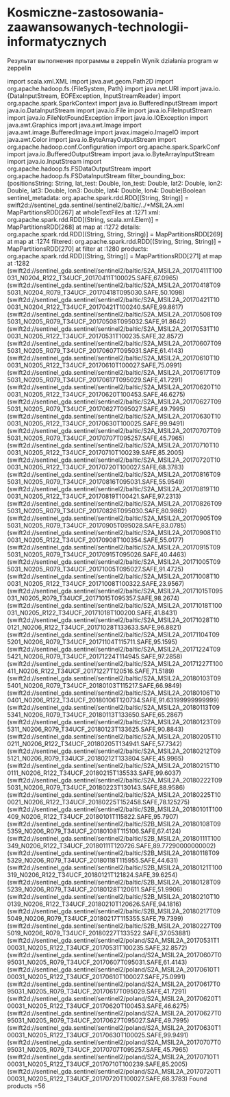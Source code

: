 # Kosmiczne-zastosowania-zaawansowanych-technologii-informatycznych
Результат выполнения программы в zeppelin Wynik działania program w zeppelin

import scala.xml.XML
import java.awt.geom.Path2D
import org.apache.hadoop.fs.{FileSystem, Path}
import java.net.URI
import java.io.{DataInputStream, EOFException, InputStreamReader}
import org.apache.spark.SparkContext
import java.io.BufferedInputStream
import java.io.DataInputStream
import java.io.File
import java.io.FileInputStream
import java.io.FileNotFoundException
import java.io.IOException
import java.awt.Graphics
import java.awt.Image
import java.awt.image.BufferedImage
import javax.imageio.ImageIO
import java.awt.Color
import java.io.ByteArrayOutputStream
import org.apache.hadoop.conf.Configuration
import org.apache.spark.SparkConf
import java.io.BufferedOutputStream
import java.io.ByteArrayInputStream
import java.io.InputStream
import org.apache.hadoop.fs.FSDataOutputStream
import org.apache.hadoop.fs.FSDataInputStream
filter_bounding_box: (positionsString: String, lat_test: Double, lon_test: Double, lat2: Double, lon2: Double, lat3: Double, lon3: Double, lat4: Double, lon4: Double)Boolean
sentinel_metadata: org.apache.spark.rdd.RDD[(String, String)] = swift2d://sentinel_gda.sentinel/sentinel2/baltic/../*MSIL2A.xml MapPartitionsRDD[267] at wholeTextFiles at <console>:1271
xml: org.apache.spark.rdd.RDD[(String, scala.xml.Elem)] = MapPartitionsRDD[268] at map at <console>:1272
details: org.apache.spark.rdd.RDD[(String, String, String)] = MapPartitionsRDD[269] at map at <console>:1274
filtered: org.apache.spark.rdd.RDD[(String, String, String)] = MapPartitionsRDD[270] at filter at <console>:1280
products: org.apache.spark.rdd.RDD[(String, String)] = MapPartitionsRDD[271] at map at <console>:1282
(swift2d://sentinel_gda.sentinel/sentinel2/baltic/S2A_MSIL2A_20170411T100031_N0204_R122_T34UCF_20170411T100025.SAFE,67.0965)
(swift2d://sentinel_gda.sentinel/sentinel2/baltic/S2A_MSIL2A_20170418T095031_N0204_R079_T34UCF_20170418T095030.SAFE,50.1098)
(swift2d://sentinel_gda.sentinel/sentinel2/baltic/S2A_MSIL2A_20170421T100031_N0204_R122_T34UCF_20170421T100240.SAFE,99.8617)
(swift2d://sentinel_gda.sentinel/sentinel2/baltic/S2A_MSIL2A_20170508T095031_N0205_R079_T34UCF_20170508T095032.SAFE,91.8642)
(swift2d://sentinel_gda.sentinel/sentinel2/baltic/S2A_MSIL2A_20170531T100031_N0205_R122_T34UCF_20170531T100235.SAFE,32.8572)
(swift2d://sentinel_gda.sentinel/sentinel2/baltic/S2A_MSIL2A_20170607T095031_N0205_R079_T34UCF_20170607T095031.SAFE,61.4143)
(swift2d://sentinel_gda.sentinel/sentinel2/baltic/S2A_MSIL2A_20170610T100031_N0205_R122_T34UCF_20170610T100027.SAFE,75.0991)
(swift2d://sentinel_gda.sentinel/sentinel2/baltic/S2A_MSIL2A_20170617T095031_N0205_R079_T34UCF_20170617T095029.SAFE,41.7291)
(swift2d://sentinel_gda.sentinel/sentinel2/baltic/S2A_MSIL2A_20170620T100031_N0205_R122_T34UCF_20170620T100453.SAFE,46.6275)
(swift2d://sentinel_gda.sentinel/sentinel2/baltic/S2A_MSIL2A_20170627T095031_N0205_R079_T34UCF_20170627T095027.SAFE,49.7995)
(swift2d://sentinel_gda.sentinel/sentinel2/baltic/S2A_MSIL2A_20170630T100031_N0205_R122_T34UCF_20170630T100025.SAFE,99.9491)
(swift2d://sentinel_gda.sentinel/sentinel2/baltic/S2A_MSIL2A_20170707T095031_N0205_R079_T34UCF_20170707T095257.SAFE,45.7965)
(swift2d://sentinel_gda.sentinel/sentinel2/baltic/S2A_MSIL2A_20170710T100031_N0205_R122_T34UCF_20170710T100239.SAFE,85.2005)
(swift2d://sentinel_gda.sentinel/sentinel2/baltic/S2A_MSIL2A_20170720T100031_N0205_R122_T34UCF_20170720T100027.SAFE,68.3783)
(swift2d://sentinel_gda.sentinel/sentinel2/baltic/S2A_MSIL2A_20170816T095031_N0205_R079_T34UCF_20170816T095031.SAFE,55.9549)
(swift2d://sentinel_gda.sentinel/sentinel2/baltic/S2A_MSIL2A_20170819T100031_N0205_R122_T34UCF_20170819T100421.SAFE,97.2313)
(swift2d://sentinel_gda.sentinel/sentinel2/baltic/S2A_MSIL2A_20170826T095031_N0205_R079_T34UCF_20170826T095030.SAFE,80.9862)
(swift2d://sentinel_gda.sentinel/sentinel2/baltic/S2A_MSIL2A_20170905T095031_N0205_R079_T34UCF_20170905T095028.SAFE,83.0785)
(swift2d://sentinel_gda.sentinel/sentinel2/baltic/S2A_MSIL2A_20170908T100031_N0205_R122_T34UCF_20170908T100354.SAFE,55.0177)
(swift2d://sentinel_gda.sentinel/sentinel2/baltic/S2A_MSIL2A_20170915T095031_N0205_R079_T34UCF_20170915T095026.SAFE,40.4463)
(swift2d://sentinel_gda.sentinel/sentinel2/baltic/S2A_MSIL2A_20171005T095031_N0205_R079_T34UCF_20171005T095027.SAFE,91.4725)
(swift2d://sentinel_gda.sentinel/sentinel2/baltic/S2A_MSIL2A_20171008T100031_N0205_R122_T34UCF_20171008T100322.SAFE,23.9567)
(swift2d://sentinel_gda.sentinel/sentinel2/baltic/S2A_MSIL2A_20171015T095031_N0205_R079_T34UCF_20171015T095357.SAFE,98.2674)
(swift2d://sentinel_gda.sentinel/sentinel2/baltic/S2A_MSIL2A_20171018T100031_N0205_R122_T34UCF_20171018T100200.SAFE,41.8431)
(swift2d://sentinel_gda.sentinel/sentinel2/baltic/S2A_MSIL2A_20171028T100121_N0206_R122_T34UCF_20171028T133633.SAFE,96.8821)
(swift2d://sentinel_gda.sentinel/sentinel2/baltic/S2A_MSIL2A_20171104T095201_N0206_R079_T34UCF_20171104T115711.SAFE,95.1595)
(swift2d://sentinel_gda.sentinel/sentinel2/baltic/S2A_MSIL2A_20171224T095421_N0206_R079_T34UCF_20171224T114945.SAFE,97.2858)
(swift2d://sentinel_gda.sentinel/sentinel2/baltic/S2A_MSIL2A_20171227T100411_N0206_R122_T34UCF_20171227T120516.SAFE,71.5189)
(swift2d://sentinel_gda.sentinel/sentinel2/baltic/S2A_MSIL2A_20180103T095401_N0206_R079_T34UCF_20180103T115217.SAFE,66.9849)
(swift2d://sentinel_gda.sentinel/sentinel2/baltic/S2A_MSIL2A_20180106T100401_N0206_R122_T34UCF_20180106T120734.SAFE,91.63199999999999)
(swift2d://sentinel_gda.sentinel/sentinel2/baltic/S2A_MSIL2A_20180113T095341_N0206_R079_T34UCF_20180113T133650.SAFE,65.2867)
(swift2d://sentinel_gda.sentinel/sentinel2/baltic/S2A_MSIL2A_20180123T095311_N0206_R079_T34UCF_20180123T133625.SAFE,90.8843)
(swift2d://sentinel_gda.sentinel/sentinel2/baltic/S2A_MSIL2A_20180205T100211_N0206_R122_T34UCF_20180205T134941.SAFE,57.7342)
(swift2d://sentinel_gda.sentinel/sentinel2/baltic/S2A_MSIL2A_20180212T095121_N0206_R079_T34UCF_20180212T133804.SAFE,45.9965)
(swift2d://sentinel_gda.sentinel/sentinel2/baltic/S2A_MSIL2A_20180215T100111_N0206_R122_T34UCF_20180215T135533.SAFE,99.6037)
(swift2d://sentinel_gda.sentinel/sentinel2/baltic/S2A_MSIL2A_20180222T095031_N0206_R079_T34UCF_20180223T130143.SAFE,88.9586)
(swift2d://sentinel_gda.sentinel/sentinel2/baltic/S2A_MSIL2A_20180225T100021_N0206_R122_T34UCF_20180225T152458.SAFE,78.125275)
(swift2d://sentinel_gda.sentinel/sentinel2/baltic/S2B_MSIL2A_20180101T100409_N0206_R122_T34UCF_20180101T115822.SAFE,95.7907)
(swift2d://sentinel_gda.sentinel/sentinel2/baltic/S2B_MSIL2A_20180108T095359_N0206_R079_T34UCF_20180108T115106.SAFE,67.4124)
(swift2d://sentinel_gda.sentinel/sentinel2/baltic/S2B_MSIL2A_20180111T100349_N0206_R122_T34UCF_20180111T120726.SAFE,89.77290000000002)
(swift2d://sentinel_gda.sentinel/sentinel2/baltic/S2B_MSIL2A_20180118T095329_N0206_R079_T34UCF_20180118T115955.SAFE,44.631)
(swift2d://sentinel_gda.sentinel/sentinel2/baltic/S2B_MSIL2A_20180121T100319_N0206_R122_T34UCF_20180121T121824.SAFE,39.6254)
(swift2d://sentinel_gda.sentinel/sentinel2/baltic/S2B_MSIL2A_20180128T095239_N0206_R079_T34UCF_20180128T120611.SAFE,51.9906)
(swift2d://sentinel_gda.sentinel/sentinel2/baltic/S2B_MSIL2A_20180210T100139_N0206_R122_T34UCF_20180210T120626.SAFE,94.1816)
(swift2d://sentinel_gda.sentinel/sentinel2/baltic/S2B_MSIL2A_20180217T095049_N0206_R079_T34UCF_20180217T115355.SAFE,79.7399)
(swift2d://sentinel_gda.sentinel/sentinel2/baltic/S2B_MSIL2A_20180227T095019_N0206_R079_T34UCF_20180227T133522.SAFE,37.053881)
(swift2d://sentinel_gda.sentinel/sentinel2/poland/S2A_MSIL2A_20170531T100031_N0205_R122_T34UCF_20170531T100235.SAFE,32.8572)
(swift2d://sentinel_gda.sentinel/sentinel2/poland/S2A_MSIL2A_20170607T095031_N0205_R079_T34UCF_20170607T095031.SAFE,61.4143)
(swift2d://sentinel_gda.sentinel/sentinel2/poland/S2A_MSIL2A_20170610T100031_N0205_R122_T34UCF_20170610T100027.SAFE,75.0991)
(swift2d://sentinel_gda.sentinel/sentinel2/poland/S2A_MSIL2A_20170617T095031_N0205_R079_T34UCF_20170617T095029.SAFE,41.7291)
(swift2d://sentinel_gda.sentinel/sentinel2/poland/S2A_MSIL2A_20170620T100031_N0205_R122_T34UCF_20170620T100453.SAFE,46.6275)
(swift2d://sentinel_gda.sentinel/sentinel2/poland/S2A_MSIL2A_20170627T095031_N0205_R079_T34UCF_20170627T095027.SAFE,49.7995)
(swift2d://sentinel_gda.sentinel/sentinel2/poland/S2A_MSIL2A_20170630T100031_N0205_R122_T34UCF_20170630T100025.SAFE,99.9491)
(swift2d://sentinel_gda.sentinel/sentinel2/poland/S2A_MSIL2A_20170707T095031_N0205_R079_T34UCF_20170707T095257.SAFE,45.7965)
(swift2d://sentinel_gda.sentinel/sentinel2/poland/S2A_MSIL2A_20170710T100031_N0205_R122_T34UCF_20170710T100239.SAFE,85.2005)
(swift2d://sentinel_gda.sentinel/sentinel2/poland/S2A_MSIL2A_20170720T100031_N0205_R122_T34UCF_20170720T100027.SAFE,68.3783)
Found products =56
